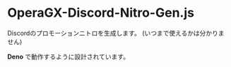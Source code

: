 # OperaGX-Discord-Nitro-Gen.js
Discordのプロモーションニトロを生成します。 (いつまで使えるかは分かりません)

**Deno** で動作するように設計されています。